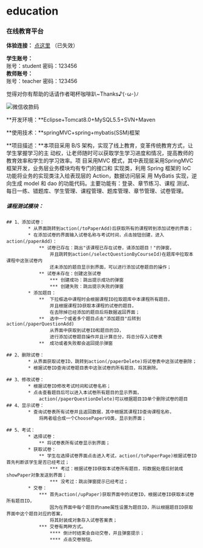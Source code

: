 # education
### **在线教育平台**

**体验连接：**  [点这里](http://39.108.5.98/education/)  （已失效）

**学生账号：**  
账号：student   密码：123456  
**教师账号：**  
账号：teacher   密码：123456

觉得对你有帮助的话请作者喝杯咖啡趴~Thanks♪(･ω･)ﾉ

![微信收款码](https://cdn.jsdelivr.net/gh/diaomina/project-images@master/%E6%94%B6%E6%AC%BE%E7%A0%81/wx.jpg)

**开发环境：**Eclipse+Tomcat8.0+MySQL5.5+SVN+Maven 

**使用技术：**springMVC+spring+mybatis(SSM)框架

**项目描述：**本项目采用 B/S 架构，实现了线上教育，变革传统教育方式，让学生掌握学习的主 动权，让老师随时可以获取学生学习进度和情况，提高教师的教育效率和学生的学习效率。项 目采用MVC 模式，其中表现层采用SpringMVC 框架开发，业务层业务模块均有专门的接口和 实现类，利用 Spring 框架的 IoC 功能将业务的实现类注入给表现层的 Action，数据访问层采 用 MyBatis 实现，逆向生成 model 和 dao 的功能代码。主要功能有：登录、章节练习、课程 测试、每日一练、错题库、学生管理、课程管理、题库管理、章节管理、试卷管理。 




##### 课程测试模块：

	## 1、添加试卷：
			* 从界面跳转到action(/toPaperAdd)后获取所有的课程转到添加试卷的界面；  
			* 在添加试卷的界面输入试卷名称与考试时间，点击按钮创建，进入action(/paperAdd)：   
				** 试卷已存在：跳出"该课程已存在试卷，请添加题目！"的弹窗，  
				   	并且跳转到action(/selectQuestionByCourseId)在题库中拉取本课程中这张试卷内  
				   	还未添加的题目显示到界面，可以进行添加试卷题目的操作；  
				** 试卷未存在：创建这张试卷  
					*** 创建成功：跳出提示成功的弹窗  
					*** 创建失败：跳出提示失败的弹窗  
			* 添加题目：  
				**  下拉框选中课程时会根据课程ID拉取题库中本课程所有题目，  
					并且根据课程ID获取本课程的试卷的题目，  
					在去除掉已经添加的题目后将数据返回界面；  
				**  选中一个或者多个题目点击"添加题目"后转到action(/paperQuestionAdd)  
					从界面中获取到试卷ID和题目的ID，  
					进行添加试卷题目操作并且计算总分，将总分存入试卷表  
				**  成功或者失败都会返回提示弹窗  
	
	## 2、删除试卷：  
			* 从界面获取试卷ID，跳转到action(/paperDelete)将试卷表中这张试卷删除；  
			* 根据试卷ID查询试卷题目表中这张试卷的所有题目，将其删除。  
			
	## 3、修改试卷：  
			* 根据试卷ID修改考试时间和试卷名称；  
			* 点击查看题目后可以进入本试卷所有题目的显示界面，  
				action(/paperQuestionDelete)可以根据题目ID单个删除试卷的题目  
	## 4、显示试卷：
			* 查询试卷表所有试卷并且返回数据，其中根据其课程ID查询课程名称，  
				将两者组合成一个ChoosePaperVO类，显示到界面；  
	
	## 5、考试：
			* 选择试卷：  
				** 将试卷表所有试卷显示到界面；  
			* 获取试卷：  
				** 学生在选择试卷界面点击进入考试，action(/toPaperPage)根据试卷ID首先判断该学生是否已经考过；  
					*** 考过：根据试卷ID获取本试卷所有题目，将数据处理后封装成showPaper对象发送到界面；  
					*** 没考过：跳出弹窗提示已经考过；  
			* 交卷：  
				*** 首先action(/upPaper)获取界面中的试卷ID，根据试卷ID获取本试卷所有题目ID，  
					因为在界面中每个题目的name属性设置为题目ID，所以根据题目ID获取界面中这个题目对应的答案，  
					将其封装成对象存入试卷答案表；  
				*** 交卷有两种方式。  
					**** 倒计时结束会自动交卷，并且弹窗提示；  
					**** 点击交卷按钮。  


​					
